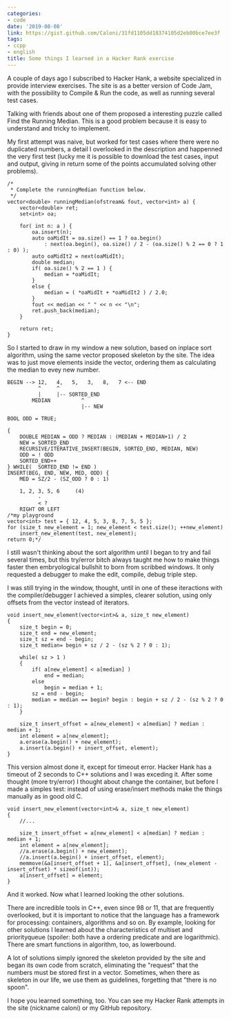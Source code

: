 ```yaml
---
categories:
- code
date: '2019-08-08'
link: https://gist.github.com/Caloni/31fd1105dd18374105d2eb00bce7ee3f
tags:
- ccpp
- english
title: Some things I learned in a Hacker Rank exercise
---
```


A couple of days ago I subscribed to Hacker Hank, a website specialized in provide interview exercises. The site is as a better version of Code Jam, with the possibility to Compile & Run the code, as well as running several test cases.

Talking with friends about one of them proposed a interesting puzzle called Find the Running Median. This is a good problem because it is easy to understand and tricky to implement.

My first attempt was naive, but worked for test cases where there were no duplicated numbers, a detail I overlooked in the description and happenned the very first test (lucky me it is possible to download the test cases, input and output, giving in return some of the points accumulated solving other problems).

    /*
     * Complete the runningMedian function below.
     */
    vector<double> runningMedian(ofstream& fout, vector<int> a) {
        vector<double> ret;
        set<int> oa;
    
        for( int n: a ) {
            oa.insert(n);
            auto oaMidIt = oa.size() == 1 ? oa.begin()
                : next(oa.begin(), oa.size() / 2 - (oa.size() % 2 == 0 ? 1 : 0) );
            auto oaMidIt2 = next(oaMidIt);
            double median;
            if( oa.size() % 2 == 1 ) {
                median = *oaMidIt;
            }
            else {
                median = ( *oaMidIt + *oaMidIt2 ) / 2.0;
            }
            fout << median << " " << n << "\n";
            ret.push_back(median);
        }
    
        return ret;
    }

So I started to draw in my window a new solution, based on inplace sort algorithm, using the same vector proposed skeleton by the site. The idea was to just move elements inside the vector, ordering them as calculating the median to evey new number.

    BEGIN --> 12,   4,   5,   3,   8,   7 <-- END
              ^     ^
              |     |-- SORTED_END
            MEDIAN          ^
                            |-- NEW
    
    BOOL ODD = TRUE;
    
    {
        DOUBLE MEDIAN = ODD ? MEDIAN : (MEDIAN + MEDIAN+1) / 2
        NEW = SORTED_END
        RECURSIVE/ITERATIVE_INSERT(BEGIN, SORTED_END, MEDIAN, NEW)
        ODD = ! ODD
        SORTED_END++
    } WHILE(  SORTED_END != END )
    INSERT(BEG, END, NEW, MED, ODD) {
        MED = SZ/2 - (SZ_ODD ? 0 : 1)
    
        1, 2, 3, 5, 6     (4)
              -
              < ?
        RIGHT OR LEFT
    /*my playground
    vector<int> test = { 12, 4, 5, 3, 8, 7, 5, 5 };
    for (size_t new_element = 1; new_element < test.size(); ++new_element)
    	insert_new_element(test, new_element);
    return 0;*/

I still wasn't thinking about the sort algorithm until I began to try and fail several times, but this try/error bitch always taught me how to make things faster then embryological bullshit to born from scribbed windows. It only requested a debugger to make the edit, compile, debug triple step.

I was still trying in the window, thought, until in one of these iteractions with the compiler/debugger I achieved a simples, clearer solution, using only offsets from the vector instead of iterators.

    void insert_new_element(vector<int>& a, size_t new_element)
    {
    	size_t begin = 0;
    	size_t end = new_element;
    	size_t sz = end - begin;
        size_t median= begin + sz / 2 - (sz % 2 ? 0 : 1);
    
        while( sz > 1 ) 
        {
            if( a[new_element] < a[median] ) 
    			end = median;
            else
    			begin = median + 1;
    		sz = end - begin;
    		median = median == begin? begin : begin + sz / 2 - (sz % 2 ? 0 : 1);
        }
    
    	size_t insert_offset = a[new_element] < a[median] ? median : median + 1;
    	int element = a[new_element];
    	a.erase(a.begin() + new_element);
    	a.insert(a.begin() + insert_offset, element);
    }

This version almost done it, except for timeout error. Hacker Hank has a timeout of 2 seconds to C++ solutions and I was exceding it. After some thought (more try/error) I thought about change the container, but before I made a simples test: instead of using erase/insert methods make the things manually as in good old C.

    void insert_new_element(vector<int>& a, size_t new_element)
    {
        //...
    
    	size_t insert_offset = a[new_element] < a[median] ? median : median + 1;
    	int element = a[new_element];
        //a.erase(a.begin() + new_element);
        //a.insert(a.begin() + insert_offset, element);
    	memmove(&a[insert_offset + 1], &a[insert_offset], (new_element - insert_offset) * sizeof(int));
    	a[insert_offset] = element;
    }

And it worked. Now what I learned looking the other solutions.

There are incredible tools in C++, even since 98 or 11, that are frequently overlooked, but it is important to notice that the language has a framework for processing: containers, algorithms and so on. By example, looking for other solutions I learned about the characteristics of multiset and priorityqueue (spoiler: both have a ordering predicate and are logarithmic). There are smart functions in algorithm, too, as lowerbound.

A lot of solutions simply ignored the skeleton provided by the site and began its own code from scratch, eliminating the "request" that the numbers must be stored first in a vector. Sometimes, when there as skeleton in our life, we use them as guidelines, forgetting that "there is no spoon".

I hope you learned something, too. You can see my Hacker Rank attempts in the site (nickname caloni) or my GitHub repository.